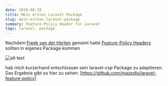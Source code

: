 ```yaml
---
date: 2018-08-28
title: Mein erstes Laravel Package
slug: mein-erstes-laravel-package
summary: Feature-Policy Header für Laravel
tags: laravel, package
---
```


Nachdem [Freek van der Herten](https://murze.be) gemeint hatte [Feature-Policy Headers](https://github.com/WICG/feature-policy) sollten in eigenes Package kommen

![alt text](https://blog.mazedlx.net/images/freek.png)

hab mich kurzerhand entschlossen sein laravel-csp Package zu adaptieren. Das Ergebnis gibt es hier zu sehen: [https://github.com/mazedlx/laravel-feature-policy]

